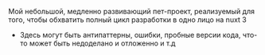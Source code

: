 Мой небольшой, медленно развивающий пет-проект, реализуемый для того, чтобы обхватить полный цикл разработки в одно лицо на nuxt 3

- Здесь могут быть антипаттерны, ошибки, пробные версии кода, что-то может быть недоделано и отложенно и т.д
